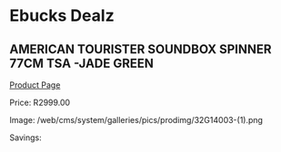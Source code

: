 
# Ebucks Dealz
## AMERICAN TOURISTER SOUNDBOX SPINNER 77CM TSA -JADE GREEN
[Product Page](https://www.ebucks.com/web/shop/productSelected.do?prodId=1236194247&catId=365267763)

Price: R2999.00

Image: /web/cms/system/galleries/pics/prodimg/32G14003-(1).png

Savings: 


	